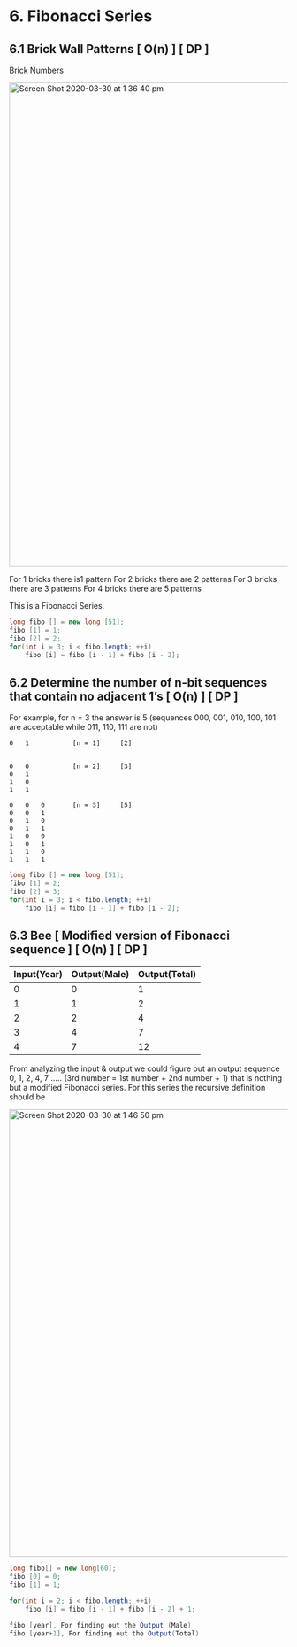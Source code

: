 # 6. Fibonacci Series

## 6.1 Brick Wall Patterns [ O(n) ] [ DP ]

Brick Numbers

<img width="874" alt="Screen Shot 2020-03-30 at 1 36 40 pm" src="https://user-images.githubusercontent.com/1612112/77869817-8e33c700-728b-11ea-9617-d0a5980c237a.png">

For 1 bricks there is1 pattern
For 2 bricks there are 2 patterns
For 3 bricks there are 3 patterns
For 4 bricks there are 5 patterns

This is a Fibonacci Series.

```java
long fibo [] = new long [51];
fibo [1] = 1;
fibo [2] = 2;
for(int i = 3; i < fibo.length; ++i)
	fibo [i] = fibo [i - 1] + fibo [i - 2];
```

## 6.2 Determine the number of n-bit sequences that contain no adjacent 1’s [ O(n) ] [ DP ]

For example, for n = 3 the answer is 5 (sequences 000, 001, 010, 100, 101 are acceptable while 011, 110, 111 are not)

```
0	1			[n = 1]		[2]


0	0			[n = 2]		[3]
0	1
1	0
1	1

0 	0	0		[n = 3]		[5]
0	0	1
0	1	0
0	1	1
1	0   0
1	0	1
1	1	0
1	1	1
```

```java
long fibo [] = new long [51];
fibo [1] = 2;
fibo [2] = 3; 
for(int i = 3; i < fibo.length; ++i)
	fibo [i] = fibo [i - 1] + fibo [i - 2];
```

## 6.3 Bee [ Modified version of Fibonacci sequence ] [ O(n) ] [ DP ]

| Input(Year) | Output(Male) | Output(Total)  |
|---|---|---|
| 0	| 0	| 1 |
| 1 | 1 | 2 |
| 2 | 2 | 4 |
| 3 | 4 | 7 |
| 4 | 7 | 12 |

From analyzing the input & output we could figure out an output sequence 0, 1, 2, 4, 7 …..
(3rd number = 1st number + 2nd number + 1) that is nothing but a modified Fibonacci series.
For this series the recursive definition should be 

<img width="808" alt="Screen Shot 2020-03-30 at 1 46 50 pm" src="https://user-images.githubusercontent.com/1612112/77870360-ee773880-728c-11ea-830a-6813c9888bba.png">

```java
long fibo[] = new long[60];
fibo [0] = 0;
fibo [1] = 1;

for(int i = 2; i < fibo.length; ++i)
	fibo [i] = fibo [i - 1] + fibo [i - 2] + 1;

fibo [year], For finding out the Output (Male)
fibo [year+1], For finding out the Output(Total)
```

